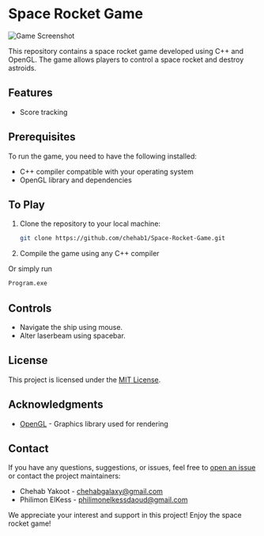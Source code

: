 # Space Rocket Game

![Game Screenshot](screenshot.png)

This repository contains a space rocket game developed using C++ and OpenGL. The game allows players to control a space rocket and destroy astroids.

## Features

- Score tracking 

## Prerequisites

To run the game, you need to have the following installed:

- C++ compiler compatible with your operating system
- OpenGL library and dependencies

## To Play

1. Clone the repository to your local machine:

   ```bash
   git clone https://github.com/chehab1/Space-Rocket-Game.git
   ```

2. Compile the game using any C++ compiler

Or simply run 
   ```bash
   Program.exe
   ```

## Controls

- Navigate the ship using mouse.
- Alter laserbeam using spacebar.

## License

This project is licensed under the [MIT License](LICENSE).

## Acknowledgments

- [OpenGL](https://www.opengl.org/) - Graphics library used for rendering

## Contact

If you have any questions, suggestions, or issues, feel free to [open an issue](https://github.com/chehab1/Space-Rocket-Game/issues) or contact the project maintainers:

- Chehab Yakoot - chehabgalaxy@gmail.com
- Philimon ElKess - philimonelkessdaoud@gmail.com

We appreciate your interest and support in this project! Enjoy the space rocket game!
